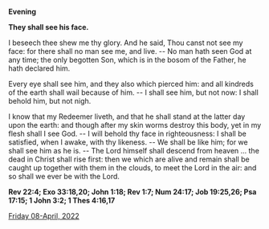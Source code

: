 **Evening**

**They shall see his face.**
 
I beseech thee shew me thy glory. And he said, Thou canst not see my face: for there shall no man see me, and live. -- No man hath seen God at any time; the only begotten Son, which is in the bosom of the Father, he hath declared him.
 
Every eye shall see him, and they also which pierced him: and all kindreds of the earth shall wail because of him. -- I shall see him, but not now: I shall behold him, but not nigh.
 
I know that my Redeemer liveth, and that he shall stand at the latter day upon the earth: and though after my skin worms destroy this body, yet in my flesh shall I see God. -- I will behold thy face in righteousness: I shall be satisfied, when I awake, with thy likeness. -- We shall be like him; for we shall see him as he is. -- The Lord himself shall descend from heaven ... the dead in Christ shall rise first: then we which are alive and remain shall be caught up together with them in the clouds, to meet the Lord in the air: and so shall we ever be with the Lord.  

**Rev 22:4; Exo 33:18,20; John 1:18; Rev 1:7; Num 24:17; Job 19:25,26; Psa 17:15; 1 John 3:2; 1 Thes 4:16,17**

[Friday 08-April, 2022](https://t.me/daily_light)
